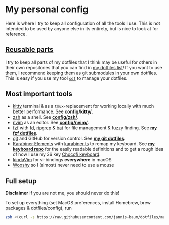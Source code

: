 # My personal config

Here is where I try to keep all configuration of all the tools I use. This is
not intended to be used by anyone else in its entirety, but is nice to look at
for reference.

## [Reusable parts](https://github.com/stars/jannis-baum/lists/my-dotfiles)

I try to keep all parts of my dotfiles that I think may be useful for others in
their own repositories that you can find in [my dotfiles
list](https://github.com/stars/jannis-baum/lists/my-dotfiles)! If you want to
use them, I recommend keeping them as git submodules in your own dotfiles. This
is easy if you use my tool
[`sdf`](https://github.com/jannis-baum/sync-dotfiles.zsh) to manage your
dotfiles.

## Most important tools

- [kitty](https://sw.kovidgoyal.net/kitty/) terminal & as a `tmux`-replacement
  for working locally with much better performance. See
    **[config/kitty/](config/kitty)**.
- [zsh](https://www.zsh.org) as a shell. See **[config/zsh/](config/zsh)**.
- [nvim](https://neovim.io) as an editor. See **[config/nvim/](config/nvim)**.
- [fzf](https://github.com/junegunn/fzf) with
  [fd](https://github.com/sharkdp/fd),
  [ripgrep](https://github.com/BurntSushi/ripgrep) &
  [bat](https://github.com/sharkdp/bat) for file management & fuzzy finding. See
  **[my fzf dotfiles](https://github.com/jannis-baum/fzf-dotfiles)**.
- [git](https://git-scm.com) and GitHub for version control. See **[my git
  dotfiles](https://github.com/jannis-baum/git.zsh-dotfiles.git)**.
- [Karabiner Elements](https://karabiner-elements.pqrs.org) with
  [karabiner.ts](https://github.com/evan-liu/karabiner.ts) to remap my keyboard.
  See **[my keyboard repo](https://github.com/jannis-baum/keyboard)** for the easily
  readable definitions and to get a rough idea of how I use my 36 key [Chocofi keyboard](https://github.com/pashutk/chocofi).
- [kindaVim](https://kindavim.app) for vi-bindings **everywhere** in macOS
- [Wooshy](https://wooshy.app) so I (almost) never need to use a mouse

## Full setup

**Disclaimer** If you are not me, you should never do this!

To set up everything (set MacOS preferences, install Homebrew, brew packages &
dotfiles/config), run

```zsh
zsh <(curl -s https://raw.githubusercontent.com/jannis-baum/dotfiles/main/lib/setup/full-setup.sh)
```
